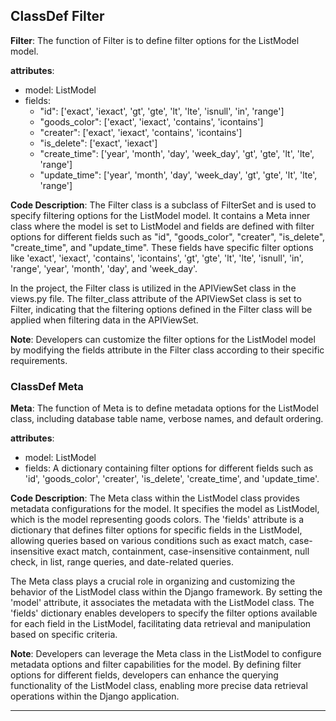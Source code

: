 ## ClassDef Filter
**Filter**: The function of Filter is to define filter options for the ListModel model.

**attributes**:
- model: ListModel
- fields:
    - "id": ['exact', 'iexact', 'gt', 'gte', 'lt', 'lte', 'isnull', 'in', 'range']
    - "goods_color": ['exact', 'iexact', 'contains', 'icontains']
    - "creater": ['exact', 'iexact', 'contains', 'icontains']
    - "is_delete": ['exact', 'iexact']
    - "create_time": ['year', 'month', 'day', 'week_day', 'gt', 'gte', 'lt', 'lte', 'range']
    - "update_time": ['year', 'month', 'day', 'week_day', 'gt', 'gte', 'lt', 'lte', 'range']

**Code Description**:
The Filter class is a subclass of FilterSet and is used to specify filtering options for the ListModel model. It contains a Meta inner class where the model is set to ListModel and fields are defined with filter options for different fields such as "id", "goods_color", "creater", "is_delete", "create_time", and "update_time". These fields have specific filter options like 'exact', 'iexact', 'contains', 'icontains', 'gt', 'gte', 'lt', 'lte', 'isnull', 'in', 'range', 'year', 'month', 'day', and 'week_day'.

In the project, the Filter class is utilized in the APIViewSet class in the views.py file. The filter_class attribute of the APIViewSet class is set to Filter, indicating that the filtering options defined in the Filter class will be applied when filtering data in the APIViewSet.

**Note**:
Developers can customize the filter options for the ListModel model by modifying the fields attribute in the Filter class according to their specific requirements.
### ClassDef Meta
**Meta**: The function of Meta is to define metadata options for the ListModel class, including database table name, verbose names, and default ordering.

**attributes**:
- model: ListModel
- fields: A dictionary containing filter options for different fields such as 'id', 'goods_color', 'creater', 'is_delete', 'create_time', and 'update_time'.

**Code Description**:
The Meta class within the ListModel class provides metadata configurations for the model. It specifies the model as ListModel, which is the model representing goods colors. The 'fields' attribute is a dictionary that defines filter options for specific fields in the ListModel, allowing queries based on various conditions such as exact match, case-insensitive exact match, containment, case-insensitive containment, null check, in list, range queries, and date-related queries.

The Meta class plays a crucial role in organizing and customizing the behavior of the ListModel class within the Django framework. By setting the 'model' attribute, it associates the metadata with the ListModel class. The 'fields' dictionary enables developers to specify the filter options available for each field in the ListModel, facilitating data retrieval and manipulation based on specific criteria.

**Note**:
Developers can leverage the Meta class in the ListModel to configure metadata options and filter capabilities for the model. By defining filter options for different fields, developers can enhance the querying functionality of the ListModel class, enabling more precise data retrieval operations within the Django application.
***
